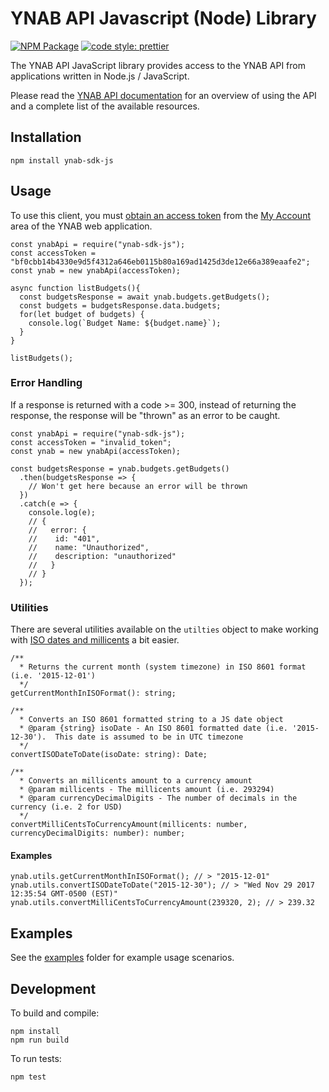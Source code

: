 # YNAB API Javascript (Node) Library

[![NPM Package](https://img.shields.io/npm/v/ynab-sdk-js.svg)](https://www.npmjs.com/package/ynab-sdk-js) [![code style: prettier](https://img.shields.io/badge/code_style-prettier-ff69b4.svg?style=flat-square)](https://github.com/prettier/prettier)

The YNAB API JavaScript library provides access to the YNAB API from
applications written in Node.js / JavaScript.

Please read the [YNAB API documentation](https://api.youneedabudget.com) for an
overview of using the API and a complete list of the available resources.

## Installation

```
npm install ynab-sdk-js
```

## Usage

To use this client, you must
[obtain an access token](https://api.youneedabudget.com/#authentication) from
the [My Account](https://app.youneedabudget.com/settings) area of the YNAB web
application.

```
const ynabApi = require("ynab-sdk-js");
const accessToken = "bf0cbb14b4330e9d5f4312a646eb0115b80a169ad1425d3de12e66a389eaafe2";
const ynab = new ynabApi(accessToken);

async function listBudgets(){
  const budgetsResponse = await ynab.budgets.getBudgets();
  const budgets = budgetsResponse.data.budgets;
  for(let budget of budgets) {
    console.log(`Budget Name: ${budget.name}`);
  }
}

listBudgets();
```

### Error Handling

If a response is returned with a code >= 300, instead of returning the response,
the response will be "thrown" as an error to be caught.

```
const ynabApi = require("ynab-sdk-js");
const accessToken = "invalid_token";
const ynab = new ynabApi(accessToken);

const budgetsResponse = ynab.budgets.getBudgets()
  .then(budgetsResponse => {
    // Won't get here because an error will be thrown
  })
  .catch(e => {
    console.log(e);
    // {
    //   error: {
    //    id: "401",
    //    name: "Unauthorized",
    //    description: "unauthorized"
    //   }
    // }
  });
```

### Utilities

There are several utilities available on the `utilties` object to make working
with [ISO dates and millicents](https://api.youneedabudget.com/#formats) a bit
easier.

```
/**
  * Returns the current month (system timezone) in ISO 8601 format (i.e. '2015-12-01')
  */
getCurrentMonthInISOFormat(): string;

/**
  * Converts an ISO 8601 formatted string to a JS date object
  * @param {string} isoDate - An ISO 8601 formatted date (i.e. '2015-12-30').  This date is assumed to be in UTC timezone
  */
convertISODateToDate(isoDate: string): Date;

/**
  * Converts an millicents amount to a currency amount
  * @param millicents - The millicents amount (i.e. 293294)
  * @param currencyDecimalDigits - The number of decimals in the currency (i.e. 2 for USD)
  */
convertMilliCentsToCurrencyAmount(millicents: number, currencyDecimalDigits: number): number;
```

#### Examples

```
ynab.utils.getCurrentMonthInISOFormat(); // > "2015-12-01"
ynab.utils.convertISODateToDate("2015-12-30"); // > "Wed Nov 29 2017 12:35:54 GMT-0500 (EST)"
ynab.utils.convertMilliCentsToCurrencyAmount(239320, 2); // > 239.32
```

## Examples

See the [examples](https://github.com/ynab/ynab-sdk-js/tree/master/examples)
folder for example usage scenarios.

## Development

To build and compile:

```
npm install
npm run build
```

To run tests:

```
npm test
```
